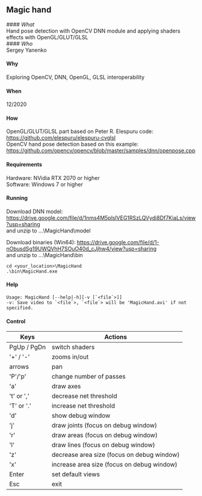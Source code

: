 ## Magic hand
*#### What*  
Hand pose detection with OpenCV DNN module and applying shaders effects with OpenGL/GLUT/GLSL  
*#### Who*  
Sergey Yanenko  
#### Why
Exploring OpenCV, DNN, OpenGL, GLSL interoperability  
#### When 
12/2020
#### How  
OpenGL/GLUT/GLSL part based on Peter R. Elespuru code: https://github.com/elespuru/elespuru-cvglsl  
OpenCV hand pose detection based on this example:      https://github.com/opencv/opencv/blob/master/samples/dnn/openpose.cpp  
  
#### Requirements  
Hardware: NVidia RTX 2070 or higher  
Software: Windows 7 or higher 

#### Running  
Download DNN model: https://drive.google.com/file/d/1nms4M5plslVEG1RSzLQVydi8Df7KiaLs/view?usp=sharing  
and unzip to ...\MagicHand\model  
  
Download binaries (Win64): https://drive.google.com/file/d/1-nObusdSg19UWQVhH7SOuO40d_cJjhw4/view?usp=sharing  
and unzip to ...\MagicHand\bin  

```
cd <your_location>\MagicHand
.\bin\MagicHand.exe
```

#### Help
```
Usage: MagicHand [--help|-h][-v [`<file`>]]  
-v: Save video to `<file`>, `<file`> will be 'MagicHand.avi' if not specified.  
```

#### Control

| Keys | Actions |
|------|---------|
| PgUp / PgDn | switch shaders | 
| '+' / '-' | zooms in/out |
|arrows|pan|
|'P'/'p'|change number of passes|
|'a'|draw axes|
|'t' or ',' | decrease net threshold|
|'T' or '.' | increase net threshold| 
|'d'|show debug window|
|'j'| draw joints (focus on debug window)|
|'r'| draw areas (focus on debug window)|
|'l'| draw lines (focus on debug window)|
|'z'| decrease area size (focus on debug window)|
|'x'| increase area size (focus on debug window)|
|Enter| set default views|  
|Esc|exit|
